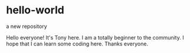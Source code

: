 # hello-world
a new repository


Hello everyone! It's Tony here. I am a totally beginner to the community. I hope that I can learn some coding here.
Thanks everyone.
